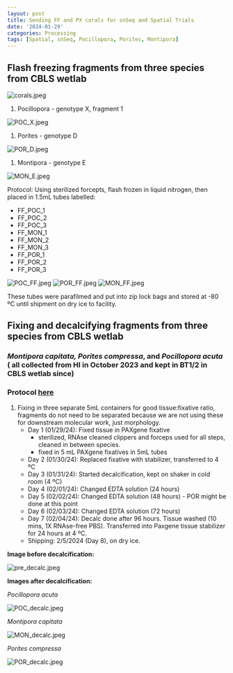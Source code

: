 ```yaml
---
layout: post
title: Sending FF and PX corals for snSeq and Spatial Trials
date: '2024-01-29'
categories: Processing
tags: [Spatial, snSeq, Pocillopora, Porites, Montipora]
---
```


## Flash freezing fragments from three species from CBLS wetlab

![corals.jpeg](https://github.com/zdellaert/ZD_Putnam_Lab_Notebook/blob/master/images/snSeq/corals.jpeg?raw=true)

1. Pocillopora - genotype X, fragment 1

![POC_X.jpeg](https://github.com/zdellaert/ZD_Putnam_Lab_Notebook/blob/master/images/snSeq/POC_X.jpeg?raw=true)

1. Porites - genotype  D

![POR_D.jpeg](https://github.com/zdellaert/ZD_Putnam_Lab_Notebook/blob/master/images/snSeq/POR_D.jpeg?raw=true)

1. Montipora - genotype E

![MON_E.jpeg](https://github.com/zdellaert/ZD_Putnam_Lab_Notebook/blob/master/images/snSeq/MON_E.jpeg?raw=true)

Protocol: Using sterilized forcepts, flash frozen in liquid nitrogen, then placed in 1.5mL tubes labelled:

- FF_POC_1
- FF_POC_2
- FF_POC_3
- FF_MON_1
- FF_MON_2
- FF_MON_3
- FF_POR_1
- FF_POR_2
- FF_POR_3

![POC_FF.jpeg](https://github.com/zdellaert/ZD_Putnam_Lab_Notebook/blob/master/images/snSeq/POC_FF.jpeg?raw=true)
![POR_FF.jpeg](https://github.com/zdellaert/ZD_Putnam_Lab_Notebook/blob/master/images/snSeq/POR_FF.jpeg?raw=true)
![MON_FF.jpeg](https://github.com/zdellaert/ZD_Putnam_Lab_Notebook/blob/master/images/snSeq/MON_FF.jpeg?raw=true)

These tubes were parafilmed and put into zip lock bags and stored at -80 ºC until shipment on dry ice to facility.

## Fixing and decalcifying fragments from three species from CBLS wetlab

### *Montipora capitata, Porites compressa*, and *Pocillopora acuta* ( all collected from HI in October 2023 and kept in BT1/2 in CBLS wetlab since)

### Protocol [here](https://zdellaert.github.io/ZD_Putnam_Lab_Notebook/PAXgene-Fix-Decalc-Protocol/)

1. Fixing in three separate 5mL containers for good tissue:fixative ratio, fragments do not need to be separated because we are not using these for downstream molecular work, just morphology.
    - Day 1 (01/29/24): Fixed tissue in PAXgene fixative
      - sterilized, RNAse cleaned clippers and forceps used for all steps, cleaned in between species.
      - fixed in 5 mL PAXgene fixatives in 5mL tubes
    - Day 2 (01/30/24): Replaced fixative with stabilizer, transferred to 4 ºC
    - Day 3 (01/31/24): Started decalcification, kept on shaker in cold room (4 ºC)
    - Day 4 (02/01/24): Changed EDTA solution (24 hours)
    - Day 5 (02/02/24): Changed EDTA solution (48 hours) - POR might be done at this point
    - Day 6 (02/03/24): Changed EDTA solution (72 hours)
    - Day 7 (02/04/24): Decalc done after 96 hours. Tissue washed (10 mins, 1X RNAse-free PBS). Transferred into Paxgene tissue stabilizer for 24 hours at 4 ºC.
    - Shipping: 2/5/2024 (Day 8), on dry ice.

**Image before decalcification:**

![pre_decalc.jpeg](https://github.com/zdellaert/ZD_Putnam_Lab_Notebook/blob/master/images/snSeq/pre_decalc.jpeg?raw=true)

**Images after decalcification:**

*Pocillopora acuta*

![POC_decalc.jpeg]()

*Montipora capitata*

![MON_decalc.jpeg]()

*Porites compressa*

![POR_decalc.jpeg]()
